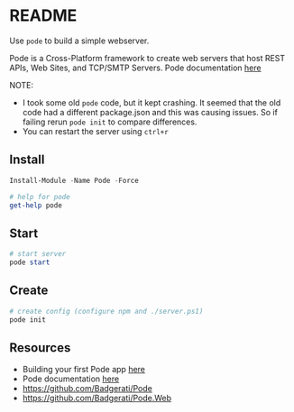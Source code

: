 # README

Use `pode` to build a simple webserver.  

Pode is a Cross-Platform framework to create web servers that host REST APIs, Web Sites, and TCP/SMTP Servers. Pode documentation [here](https://badgerati.github.io/Pode/)  

NOTE:

* I took some old `pode` code, but it kept crashing. It seemed that the old code had a different package.json and this was causing issues. So if failing rerun `pode init` to compare differences.  
* You can restart the server using `ctrl+r`  

## Install

```ps1
Install-Module -Name Pode -Force

# help for pode
get-help pode
```

## Start

```ps1
# start server
pode start
```

## Create

```ps1
# create config (configure npm and ./server.ps1)
pode init
```

## Resources

* Building your first Pode app [here](https://badgerati.github.io/Pode/Getting-Started/FirstApp/#rest-server)  
* Pode documentation [here](https://badgerati.github.io/Pode/)
* https://github.com/Badgerati/Pode
* https://github.com/Badgerati/Pode.Web
